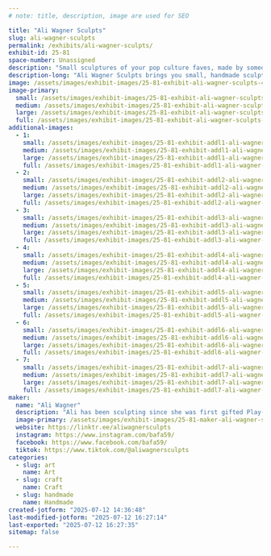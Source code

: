 ```yaml
---
# note: title, description, image are used for SEO

title: "Ali Wagner Sculpts"
slug: ali-wagner-sculpts
permalink: /exhibits/ali-wagner-sculpts/
exhibit-id: 25-81
space-number: Unassigned
description: "Small sculptures of your pop culture faves, made by someone who loves making cute things!"
description-long: "Ali Wagner Sculpts brings you small, handmade sculptures of characters from media that nerds love. Every piece is hand sculpted in clay, before molds are made and everything is cast in a plastic resin. Once the pieces are cast, they're hand-painted and put on an adorable background so you can take them home and put them on your wall to celebrate your favorite characters. These little art pieces are delightfully collectable and extremely adorable!"
image: /assets/images/exhibit-images/25-81-exhibit-ali-wagner-sculpts-46514464-2187085821532811-1753442418889326592-o-large.jpg
image-primary: 
  small: /assets/images/exhibit-images/25-81-exhibit-ali-wagner-sculpts-46514464-2187085821532811-1753442418889326592-o-small.jpg
  medium: /assets/images/exhibit-images/25-81-exhibit-ali-wagner-sculpts-46514464-2187085821532811-1753442418889326592-o-medium.jpg
  large: /assets/images/exhibit-images/25-81-exhibit-ali-wagner-sculpts-46514464-2187085821532811-1753442418889326592-o-large.jpg
  full: /assets/images/exhibit-images/25-81-exhibit-ali-wagner-sculpts-46514464-2187085821532811-1753442418889326592-o-full.jpg
additional-images: 
  - 1:
    small: /assets/images/exhibit-images/25-81-exhibit-addl1-ali-wagner-sculpts-img-1255-small.jpg
    medium: /assets/images/exhibit-images/25-81-exhibit-addl1-ali-wagner-sculpts-img-1255-medium.jpg
    large: /assets/images/exhibit-images/25-81-exhibit-addl1-ali-wagner-sculpts-img-1255-large.jpg
    full: /assets/images/exhibit-images/25-81-exhibit-addl1-ali-wagner-sculpts-img-1255-full.jpg
  - 2:
    small: /assets/images/exhibit-images/25-81-exhibit-addl2-ali-wagner-sculpts-img-1504-small.jpg
    medium: /assets/images/exhibit-images/25-81-exhibit-addl2-ali-wagner-sculpts-img-1504-medium.jpg
    large: /assets/images/exhibit-images/25-81-exhibit-addl2-ali-wagner-sculpts-img-1504-large.jpg
    full: /assets/images/exhibit-images/25-81-exhibit-addl2-ali-wagner-sculpts-img-1504-full.jpg
  - 3:
    small: /assets/images/exhibit-images/25-81-exhibit-addl3-ali-wagner-sculpts-bj-small.png
    medium: /assets/images/exhibit-images/25-81-exhibit-addl3-ali-wagner-sculpts-bj-medium.png
    large: /assets/images/exhibit-images/25-81-exhibit-addl3-ali-wagner-sculpts-bj-large.png
    full: /assets/images/exhibit-images/25-81-exhibit-addl3-ali-wagner-sculpts-bj-full.png
  - 4:
    small: /assets/images/exhibit-images/25-81-exhibit-addl4-ali-wagner-sculpts-44846077-2172485049659555-3873548257422475264-o-small.jpg
    medium: /assets/images/exhibit-images/25-81-exhibit-addl4-ali-wagner-sculpts-44846077-2172485049659555-3873548257422475264-o-medium.jpg
    large: /assets/images/exhibit-images/25-81-exhibit-addl4-ali-wagner-sculpts-44846077-2172485049659555-3873548257422475264-o-large.jpg
    full: /assets/images/exhibit-images/25-81-exhibit-addl4-ali-wagner-sculpts-44846077-2172485049659555-3873548257422475264-o-full.jpg
  - 5:
    small: /assets/images/exhibit-images/25-81-exhibit-addl5-ali-wagner-sculpts-img-1508-small.jpg
    medium: /assets/images/exhibit-images/25-81-exhibit-addl5-ali-wagner-sculpts-img-1508-medium.jpg
    large: /assets/images/exhibit-images/25-81-exhibit-addl5-ali-wagner-sculpts-img-1508-large.jpg
    full: /assets/images/exhibit-images/25-81-exhibit-addl5-ali-wagner-sculpts-img-1508-full.jpg
  - 6:
    small: /assets/images/exhibit-images/25-81-exhibit-addl6-ali-wagner-sculpts-123406099-2722000444708010-5665664646729402847-n-small.jpg
    medium: /assets/images/exhibit-images/25-81-exhibit-addl6-ali-wagner-sculpts-123406099-2722000444708010-5665664646729402847-n-medium.jpg
    large: /assets/images/exhibit-images/25-81-exhibit-addl6-ali-wagner-sculpts-123406099-2722000444708010-5665664646729402847-n-large.jpg
    full: /assets/images/exhibit-images/25-81-exhibit-addl6-ali-wagner-sculpts-123406099-2722000444708010-5665664646729402847-n-full.jpg
  - 7:
    small: /assets/images/exhibit-images/25-81-exhibit-addl7-ali-wagner-sculpts-img-1237-small.jpg
    medium: /assets/images/exhibit-images/25-81-exhibit-addl7-ali-wagner-sculpts-img-1237-medium.jpg
    large: /assets/images/exhibit-images/25-81-exhibit-addl7-ali-wagner-sculpts-img-1237-large.jpg
    full: /assets/images/exhibit-images/25-81-exhibit-addl7-ali-wagner-sculpts-img-1237-full.jpg
maker: 
  name: "Ali Wagner"
  description: "Ali has been sculpting since she was first gifted Play-Doh as a young child, she just does it more professionally now, all these years later. She loves making small sculptures that represent some of her, and your, favorite characters from pop culture."
  image-primary: /assets/images/exhibit-images/25-81-maker-ali-wagner-sculpts-39162765-2130916267149767-4411838407005700096-n-medium.jpg
  website: https://linktr.ee/aliwagnersculpts
  instagram: https://www.instagram.com/bafa59/
  facebook: https://www.facebook.com/bafa59/
  tiktok: https://www.tiktok.com/@aliwagnersculpts
categories: 
  - slug: art
    name: Art
  - slug: craft
    name: Craft
  - slug: handmade
    name: Handmade
created-jotform: "2025-07-12 14:36:48"
last-modified-jotform: "2025-07-12 16:27:14"
last-exported: "2025-07-12 16:27:35"
sitemap: false

---
```

